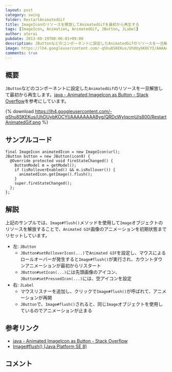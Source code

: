 ```yaml
---
layout: post
category: swing
folder: RestartAnimatedGif
title: ImageIconのリソースを開放してAnimatedGifを最初から再生する
tags: [ImageIcon, Animation, AnimatedGif, JButton, JLabel]
author: aterai
pubdate: 2013-08-19T00:06:01+09:00
description: JButtonなどのコンポーネントに設定したAnimatedGifのリソースを一旦解放して最初から再生します。
image: https://lh4.googleusercontent.com/-qShu8SKEKus/UhDUybKOCYI/AAAAAAAAByg/QRDcWyIqcmU/s800/RestartAnimatedGif.png
comments: true
---
```

## 概要
`JButton`などのコンポーネントに設定した`AnimatedGif`のリソースを一旦解放して最初から再生します。[java - Animated ImageIcon as Button - Stack Overflow](https://stackoverflow.com/questions/18270701/animated-imageicon-as-button)を参考にしています。

{% download https://lh4.googleusercontent.com/-qShu8SKEKus/UhDUybKOCYI/AAAAAAAAByg/QRDcWyIqcmU/s800/RestartAnimatedGif.png %}

## サンプルコード
<pre class="prettyprint"><code>final ImageIcon animatedIcon = new ImageIcon(url);
JButton button = new JButton(icon9) {
  @Override protected void fireStateChanged() {
    ButtonModel m = getModel();
    if (isRolloverEnabled() &amp;&amp; m.isRollover()) {
      animatedIcon.getImage().flush();
    }
    super.fireStateChanged();
  };
};
</code></pre>

## 解説
上記のサンプルでは、`Image#flush()`メソッドを使用して`Image`オブジェクトのリソースを解放することで、`Animated GIF`画像のアニメーションを初期状態までリセットしています。

- 左: `JButton`
    - `JButton#setRolloverIcon(...)`で`Animated GIF`を設定し、マウスによるロールオーバーが発生すると`Image#flush()`が実行され、カウントダウンアニメーションが最初からリスタート
    - `JButton#setIcon(...)`には先頭画像のアイコン、`JButton#setPressedIcon(...)`には、空アイコンを設定
- 右: `JLabel`
    - マウスリスナーを追加し、クリックで`Image#flush()`が呼ばれて、アニメーションが再開
    - `JButton`で、`Image#flush()`されると、同じ`Image`オブジェクトを使用しているのでアニメーションが止まる

<!-- dummy comment line for breaking list -->

## 参考リンク
- [java - Animated ImageIcon as Button - Stack Overflow](https://stackoverflow.com/questions/18270701/animated-imageicon-as-button)
- [Image#flush() (Java Platform SE 8)](https://docs.oracle.com/javase/jp/8/docs/api/java/awt/Image.html#flush--)

<!-- dummy comment line for breaking list -->

## コメント
